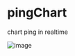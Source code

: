 # pingChart
chart ping in realtime

![image](https://user-images.githubusercontent.com/22427111/213880224-47caa1e0-d7e2-4a40-9d54-399a52308bd5.png)
